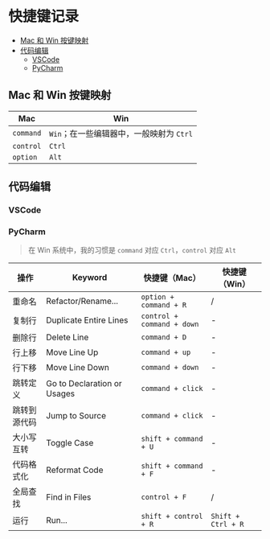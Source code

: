 快捷键记录
===

- [Mac 和 Win 按键映射](#mac-和-win-按键映射)
- [代码编辑](#代码编辑)
    - [VSCode](#vscode)
    - [PyCharm](#pycharm)

## Mac 和 Win 按键映射
Mac | Win
--- | ---
`command` | `Win`；在一些编辑器中，一般映射为 `Ctrl`
`control` | `Ctrl`
`option` | `Alt`


## 代码编辑

### VSCode

### PyCharm
> 在 Win 系统中，我的习惯是 `command` 对应 `Ctrl`，`control` 对应 `Alt`

操作 | Keyword | 快捷键（Mac） | 快捷键（Win）
------|----------|----------|------------ 
重命名 | Refactor/Rename... | `option + command + R` | / 
复制行 | Duplicate Entire Lines | `control + command + down` | -
删除行 | Delete Line | `command + D` | -
行上移 | Move Line Up | `command + up` | -
行下移 | Move Line Down | `command + down` | -
跳转定义 | Go to Declaration or Usages | `command + click` | -
跳转到源代码 | Jump to Source | `command + click` | -
大小写互转 | Toggle Case | `shift + command + U` | -
代码格式化 | Reformat Code | `shift + command + F` | -
全局查找 | Find in Files | `control + F` | /
运行 | Run... | `shift + control + R` | `Shift + Ctrl + R`
